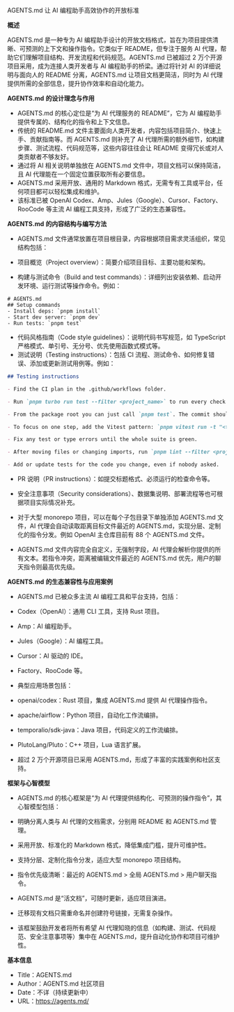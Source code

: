 AGENTS.md 让 AI 编程助手高效协作的开放标准

  

**概述**

  

AGENTS.md 是一种专为 AI 编程助手设计的开放文档格式，旨在为项目提供清晰、可预测的上下文和操作指令。它类似于 README，但专注于服务 AI 代理，帮助它们理解项目结构、开发流程和代码规范。AGENTS.md 已被超过 2 万个开源项目采用，成为连接人类开发者与 AI 编程助手的桥梁。通过将针对 AI 的详细说明与面向人的 README 分离，AGENTS.md 让项目文档更简洁，同时为 AI 代理提供所需的全部信息，提升协作效率和自动化能力。

  

**AGENTS.md** **的设计理念与作用**

- AGENTS.md 的核心定位是“为 AI 代理服务的 README”，它为 AI 编程助手提供专属的、结构化的指令和上下文信息。
- 传统的 README.md 文件主要面向人类开发者，内容包括项目简介、快速上手、贡献指南等。而 AGENTS.md 则补充了 AI 代理所需的额外细节，如构建步骤、测试流程、代码规范等，这些内容往往会让 README 变得冗长或对人类贡献者不够友好。
- 通过将 AI 相关说明单独放在 AGENTS.md 文件中，项目文档可以保持简洁，且 AI 代理能在一个固定位置获取所有必要信息。
- AGENTS.md 采用开放、通用的 Markdown 格式，无需专有工具或平台，任何项目都可以轻松集成和维护。
- 该标准已被 OpenAI Codex、Amp、Jules（Google）、Cursor、Factory、RooCode 等主流 AI 编程工具支持，形成了广泛的生态兼容性。

  

**AGENTS.md** **的内容结构与编写方法**

- AGENTS.md 文件通常放置在项目根目录，内容根据项目需求灵活组织，常见结构包括：

- 项目概览（Project overview）：简要介绍项目目标、主要功能和架构。
- 构建与测试命令（Build and test commands）：详细列出安装依赖、启动开发环境、运行测试等操作命令。例如：
```
# AGENTS.md
## Setup commands
- Install deps: `pnpm install`
- Start dev server: `pnpm dev`
- Run tests: `pnpm test`

```


- 代码风格指南（Code style guidelines）：说明代码书写规范，如 TypeScript 严格模式、单引号、无分号、优先使用函数式模式等。
- 测试说明（Testing instructions）：包括 CI 流程、测试命令、如何修复错误、添加或更新测试用例等。例如：
```markdown
## Testing instructions

- Find the CI plan in the .github/workflows folder.

- Run `pnpm turbo run test --filter <project_name>` to run every check defined for that package.

- From the package root you can just call `pnpm test`. The commit should pass all tests before you merge.

- To focus on one step, add the Vitest pattern: `pnpm vitest run -t "<test name>"`

- Fix any test or type errors until the whole suite is green.

- After moving files or changing imports, run `pnpm lint --filter <project_name>` to be sure ESLint and TypeScript rules still pass.

- Add or update tests for the code you change, even if nobody asked.
```



- PR 说明（PR instructions）：如提交标题格式、必须运行的检查命令等。
- 安全注意事项（Security considerations）、数据集说明、部署流程等也可根据项目实际情况补充。

- 对于大型 monorepo 项目，可以在每个子包目录下单独添加 AGENTS.md 文件，AI 代理会自动读取距离目标文件最近的 AGENTS.md，实现分层、定制化的指令分发。例如 OpenAI 主仓库目前有 88 个 AGENTS.md 文件。
- AGENTS.md 文件内容完全自定义，无强制字段，AI 代理会解析你提供的所有文本。若指令冲突，距离被编辑文件最近的 AGENTS.md 优先，用户的聊天指令则最高优先级。

  

**AGENTS.md** **的生态兼容性与应用案例**

- AGENTS.md 已被众多主流 AI 编程工具和平台支持，包括：

- Codex（OpenAI）：通用 CLI 工具，支持 Rust 项目。
- Amp：AI 编程助手。
- Jules（Google）：AI 编程工具。
- Cursor：AI 驱动的 IDE。
- Factory、RooCode 等。

- 典型应用场景包括：

- openai/codex：Rust 项目，集成 AGENTS.md 提供 AI 代理操作指令。
- apache/airflow：Python 项目，自动化工作流编排。
- temporalio/sdk-java：Java 项目，代码定义的工作流编排。
- PlutoLang/Pluto：C++ 项目，Lua 语言扩展。

- 超过 2 万个开源项目已采用 AGENTS.md，形成了丰富的实践案例和社区支持。

  

**框架与心智模型**

- AGENTS.md 的核心框架是“为 AI 代理提供结构化、可预测的操作指令”，其心智模型包括：

- 明确分离人类与 AI 代理的文档需求，分别用 README 和 AGENTS.md 管理。
- 采用开放、标准化的 Markdown 格式，降低集成门槛，提升可维护性。
- 支持分层、定制化指令分发，适应大型 monorepo 项目结构。
- 指令优先级清晰：最近的 AGENTS.md > 全局 AGENTS.md > 用户聊天指令。
- AGENTS.md 是“活文档”，可随时更新，适应项目演进。
- 迁移现有文档只需重命名并创建符号链接，无需复杂操作。

- 该框架鼓励开发者将所有希望 AI 代理知晓的信息（如构建、测试、代码规范、安全注意事项等）集中在 AGENTS.md，提升自动化协作和项目可维护性。

  

**基本信息**

- Title：AGENTS.md
- Author：AGENTS.md 社区项目
- Date：不详（持续更新中）
- URL：https://agents.md/